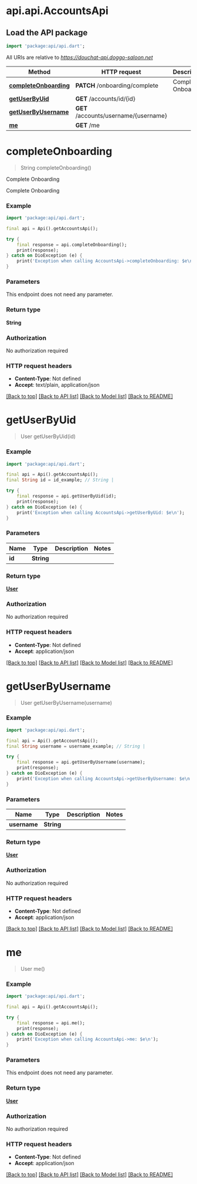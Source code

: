 # api.api.AccountsApi

## Load the API package
```dart
import 'package:api/api.dart';
```

All URIs are relative to *https://douchat-api.doggo-saloon.net*

Method | HTTP request | Description
------------- | ------------- | -------------
[**completeOnboarding**](AccountsApi.md#completeonboarding) | **PATCH** /onboarding/complete | Complete Onboarding
[**getUserByUid**](AccountsApi.md#getuserbyuid) | **GET** /accounts/id/{id} | 
[**getUserByUsername**](AccountsApi.md#getuserbyusername) | **GET** /accounts/username/{username} | 
[**me**](AccountsApi.md#me) | **GET** /me | 


# **completeOnboarding**
> String completeOnboarding()

Complete Onboarding

Complete Onboarding

### Example
```dart
import 'package:api/api.dart';

final api = Api().getAccountsApi();

try {
    final response = api.completeOnboarding();
    print(response);
} catch on DioException (e) {
    print('Exception when calling AccountsApi->completeOnboarding: $e\n');
}
```

### Parameters
This endpoint does not need any parameter.

### Return type

**String**

### Authorization

No authorization required

### HTTP request headers

 - **Content-Type**: Not defined
 - **Accept**: text/plain, application/json

[[Back to top]](#) [[Back to API list]](../README.md#documentation-for-api-endpoints) [[Back to Model list]](../README.md#documentation-for-models) [[Back to README]](../README.md)

# **getUserByUid**
> User getUserByUid(id)



### Example
```dart
import 'package:api/api.dart';

final api = Api().getAccountsApi();
final String id = id_example; // String | 

try {
    final response = api.getUserByUid(id);
    print(response);
} catch on DioException (e) {
    print('Exception when calling AccountsApi->getUserByUid: $e\n');
}
```

### Parameters

Name | Type | Description  | Notes
------------- | ------------- | ------------- | -------------
 **id** | **String**|  | 

### Return type

[**User**](User.md)

### Authorization

No authorization required

### HTTP request headers

 - **Content-Type**: Not defined
 - **Accept**: application/json

[[Back to top]](#) [[Back to API list]](../README.md#documentation-for-api-endpoints) [[Back to Model list]](../README.md#documentation-for-models) [[Back to README]](../README.md)

# **getUserByUsername**
> User getUserByUsername(username)



### Example
```dart
import 'package:api/api.dart';

final api = Api().getAccountsApi();
final String username = username_example; // String | 

try {
    final response = api.getUserByUsername(username);
    print(response);
} catch on DioException (e) {
    print('Exception when calling AccountsApi->getUserByUsername: $e\n');
}
```

### Parameters

Name | Type | Description  | Notes
------------- | ------------- | ------------- | -------------
 **username** | **String**|  | 

### Return type

[**User**](User.md)

### Authorization

No authorization required

### HTTP request headers

 - **Content-Type**: Not defined
 - **Accept**: application/json

[[Back to top]](#) [[Back to API list]](../README.md#documentation-for-api-endpoints) [[Back to Model list]](../README.md#documentation-for-models) [[Back to README]](../README.md)

# **me**
> User me()



### Example
```dart
import 'package:api/api.dart';

final api = Api().getAccountsApi();

try {
    final response = api.me();
    print(response);
} catch on DioException (e) {
    print('Exception when calling AccountsApi->me: $e\n');
}
```

### Parameters
This endpoint does not need any parameter.

### Return type

[**User**](User.md)

### Authorization

No authorization required

### HTTP request headers

 - **Content-Type**: Not defined
 - **Accept**: application/json

[[Back to top]](#) [[Back to API list]](../README.md#documentation-for-api-endpoints) [[Back to Model list]](../README.md#documentation-for-models) [[Back to README]](../README.md)

